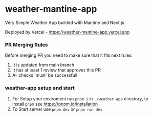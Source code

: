 # weather-mantine-app

Very Simple Weather App builded with Mantine and Next.js

Deployed by Vercel - https://weather-mantine-app.vercel.app

### PR Merging Rules

Before merging PR you need to make sure that it fits next rules:

1. It is updated from main branch
2. It has at least 1 review that approves this PR
3. All checks 'must' be successfull

### weather-app setup and start

1. For Setup your enviroment run `pnpm i` in `./weather-app` directory, to install `pnpm` see https://pnpm.io/installation
2. To Start server use `pnpm dev` or `pnpm run dev`
